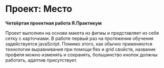 # Проект: Место

**Четвёртая проектная работа Я.Практикум**

Проект выполнен на основе макета из фигмы и представляет из себя сетку с карточками. В работе первый раз на протяжении обучения задействуется javaScript. Помимо этого, как обычно применяются технологии выравнивания при помощи flex и grid свойств, название профиля можно изменять и сохранять, большинство кнопок должны работать, адаптив присутствует.
